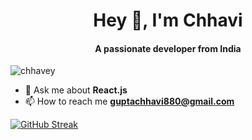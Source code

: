 <h1 align="center">Hey 👋, I'm Chhavi</h1>
<h4 align="center">A passionate developer from India</h4>

<p align="left"> <img src="https://komarev.com/ghpvc/?username=chhavey&style=flat&color=blue" alt="chhavey" /> </p>

<!-- <img align="right" src="https://media.giphy.com/media/v1.Y2lkPTc5MGI3NjExNDZsZ2N2amhnNTA2NzJodTduNGhuMDQwNHJkdTllcmhoYmg5emd5YSZlcD12MV9pbnRlcm5hbF9naWZfYnlfaWQmY3Q9Zw/6ib6KPmkeAjDTxMxij/giphy.gif" width="260" class="giphy-embed"></img> -->

- 💬 Ask me about **React.js** </br>
- 📫 How to reach me **guptachhavi880@gmail.com**

<a href="https://git.io/streak-stats"><img src="https://github-readme-streak-stats.herokuapp.com?user=chhavey&theme=dark" alt="GitHub Streak" /></a>

<!--
**chhavey/chhavey** is a ✨ _special_ ✨ repository because its `README.md` (this file) appears on your GitHub profile.

Here are some ideas to get you started:

- 🔭 I’m currently working on ...
- 🌱 I’m currently learning ...
- 👯 I’m looking to collaborate on ...
- 🤔 I’m looking for help with ...
- 💬 Ask me about ...
- 📫 How to reach me: ...
- 😄 Pronouns: ...
- ⚡ Fun fact: ...
-->
